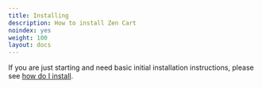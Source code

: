 ```yaml
---
title: Installing
description: How to install Zen Cart 
noindex: yes
weight: 100
layout: docs
---
```


If you are just starting and need basic initial installation instructions, please see [how do I install](/user/first_steps/how_do_i_install/).

